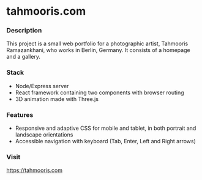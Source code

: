 # tahmooris.com

### Description
This project is a small web portfolio for a photographic artist, Tahmooris Ramazankhani, who works in Berlin, Germany. It consists of a homepage and a gallery.

### Stack
* Node/Express server 
* React framework containing two components with browser routing
* 3D animation made with Three.js

### Features
* Responsive and adaptive CSS for mobile and tablet, in both portrait and landscape orientations
* Accessible navigation with keyboard (Tab, Enter, Left and Right arrows)

### Visit
https://tahmooris.com

